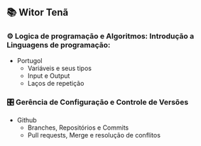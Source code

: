 ## 📚 Witor Tenã 

### ⚙ Logica de programação e Algoritmos: Introdução a Linguagens de programação:
- Portugol
  - Variáveis e seus tipos
  - Input e Output
  - Laços de repetição

### 🎛 Gerência de Configuração e Controle de Versões
- Github
  - Branches, Repositórios e Commits
  - Pull requests, Merge e resolução de conflitos

